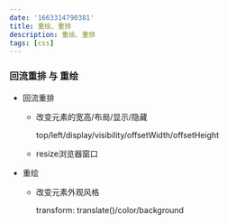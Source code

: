 ```yaml
---
date: '1663314790381'
title: 重绘、重排
description: 重绘、重排
tags: [css]
---
```


### 回流重排 与 重绘

+ 回流重排

  + 改变元素的宽高/布局/显示/隐藏

    top/left/display/visibility/offsetWidth/offsetHeight

  + resize浏览器窗口

+ 重绘

  + 改变元素外观风格

    transform: translate()/color/background